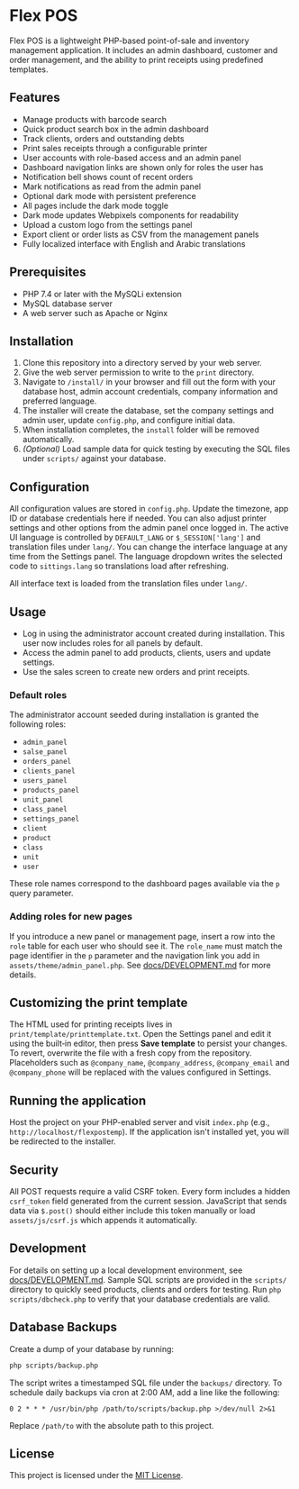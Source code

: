 # Flex POS

Flex POS is a lightweight PHP-based point-of-sale and inventory management application. It includes an admin dashboard, customer and order management, and the ability to print receipts using predefined templates.

## Features
- Manage products with barcode search
- Quick product search box in the admin dashboard
- Track clients, orders and outstanding debts
- Print sales receipts through a configurable printer
- User accounts with role-based access and an admin panel
- Dashboard navigation links are shown only for roles the user has
- Notification bell shows count of recent orders
- Mark notifications as read from the admin panel
- Optional dark mode with persistent preference
- All pages include the dark mode toggle
- Dark mode updates Webpixels components for readability
- Upload a custom logo from the settings panel
- Export client or order lists as CSV from the management panels
- Fully localized interface with English and Arabic translations

## Prerequisites
- PHP 7.4 or later with the MySQLi extension
- MySQL database server
- A web server such as Apache or Nginx

## Installation
1. Clone this repository into a directory served by your web server.
2. Give the web server permission to write to the `print` directory.
3. Navigate to `/install/` in your browser and fill out the form with your database host, admin account credentials, company information and preferred language.
4. The installer will create the database, set the company settings and admin user, update `config.php`, and configure initial data.
5. When installation completes, the `install` folder will be removed automatically.
6. *(Optional)* Load sample data for quick testing by executing the SQL files under `scripts/` against your database.

## Configuration
All configuration values are stored in `config.php`. Update the timezone, app ID or database credentials here if needed. You can also adjust printer settings and other options from the admin panel once logged in. The active UI language is controlled by `DEFAULT_LANG` or `$_SESSION['lang']` and translation files under `lang/`.
You can change the interface language at any time from the Settings panel. The
language dropdown writes the selected code to `sittings.lang` so translations
load after refreshing.

All interface text is loaded from the translation files under `lang/`.

## Usage
- Log in using the administrator account created during installation. This user now includes roles for all panels by default.
- Access the admin panel to add products, clients, users and update settings.
- Use the sales screen to create new orders and print receipts.

### Default roles
The administrator account seeded during installation is granted the following roles:

- `admin_panel`
- `salse_panel`
- `orders_panel`
- `clients_panel`
- `users_panel`
- `products_panel`
- `unit_panel`
- `class_panel`
- `settings_panel`
- `client`
- `product`
- `class`
- `unit`
- `user`

These role names correspond to the dashboard pages available via the `p` query parameter.

### Adding roles for new pages
If you introduce a new panel or management page, insert a row into the `role` table for each user who should see it. The `role_name` must match the page identifier in the `p` parameter and the navigation link you add in `assets/theme/admin_panel.php`. See [docs/DEVELOPMENT.md](docs/DEVELOPMENT.md) for more details.

## Customizing the print template
The HTML used for printing receipts lives in `print/template/printtemplate.txt`.
Open the Settings panel and edit it using the built‑in editor, then press
**Save template** to persist your changes. To revert, overwrite the file with a
fresh copy from the repository.
Placeholders such as `@company_name`, `@company_address`, `@company_email` and `@company_phone` will be replaced with the values configured in Settings.

## Running the application
Host the project on your PHP-enabled server and visit `index.php` (e.g., `http://localhost/flexpostemp`). If the application isn't installed yet, you will be redirected to the installer.
## Security
All POST requests require a valid CSRF token. Every form includes a hidden `csrf_token` field generated from the current session. JavaScript that sends data via `$.post()` should either include this token manually or load `assets/js/csrf.js` which appends it automatically.

## Development
For details on setting up a local development environment, see [docs/DEVELOPMENT.md](docs/DEVELOPMENT.md).
Sample SQL scripts are provided in the `scripts/` directory to quickly seed products, clients and orders for testing.
Run `php scripts/dbcheck.php` to verify that your database credentials are valid.

## Database Backups
Create a dump of your database by running:

```bash
php scripts/backup.php
```

The script writes a timestamped SQL file under the `backups/` directory. To
schedule daily backups via cron at 2:00 AM, add a line like the following:

```
0 2 * * * /usr/bin/php /path/to/scripts/backup.php >/dev/null 2>&1
```

Replace `/path/to` with the absolute path to this project.

## License
This project is licensed under the [MIT License](LICENSE).
